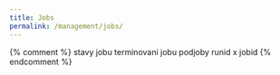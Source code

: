 ```yaml
---
title: Jobs
permalink: /management/jobs/
---
```


{% comment %}
stavy jobu
terminovani jobu
podjoby
runid x jobid
{% endcomment %}
